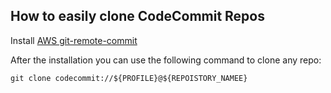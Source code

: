 ## How to easily clone CodeCommit Repos

Install [AWS git-remote-commit](https://github.com/aws/git-remote-codecommit)

After the installation you can use the following command to clone any repo:

```
git clone codecommit://${PROFILE}@${REPOISTORY_NAMEE}
```
